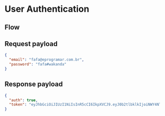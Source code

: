 # User Authentication

## Flow

## Request payload

```json
{
  "email": "fafa@eprogramar.com.br",
  "password": "fafa#wakanda"
}
```

## Response payload

```json
{
  "auth": true,
  "token": "eyJhbGciOiJIUzI1NiIsInR5cCI6IkpXVCJ9.eyJ0b2tlbklkIjoiNWY4NTE3YjRiNTYzNzUwZTU0ZWMzMDU1IiwiaWF0IjoxNjAyODg3NTk1LCJleHAiOjE2MDI5NDc1OTV9.or6BFJ-ZuaHTWk3bgJwssfO9IFUshiKqNzxgpidPkEY"
}
```
